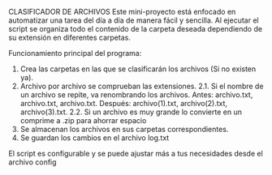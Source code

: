 CLASIFICADOR DE ARCHIVOS
Este mini-proyecto está enfocado en automatizar una tarea del día a día de manera fácil y sencilla.
Al ejecutar el script se organiza todo el contenido de la carpeta deseada dependiendo de su extensión en diferentes carpetas.

Funcionamiento principal del programa:
1. Crea las carpetas en las que se clasificarán los archivos (Si no existen ya).
2. Archivo por archivo se comprueban las extensiones.
2.1. Si el nombre de un archivo se repite, va renombrando los archivos.
     Antes: archivo.txt, archivo.txt, archivo.txt. Después: archivo(1).txt, archivo(2).txt, archivo(3).txt.
2.2. Si un archivo es muy grande lo convierte en un comprime a .zip para ahorrar espacio
3. Se almacenan los archivos en sus carpetas correspondientes.
4. Se guardan los cambios en el archivo log.txt

El script es configurable y se puede ajustar más a tus necesidades desde el archivo config
